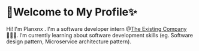 # 💜Welcome to My Profile✨

Hi! I'm Planxnx . I'm a software developer intern @[The Existing Company](https://existing.co/)🧑🏻‍💻. I’m currently learning about software development skills (eg.  Software design pattern, Microservice architecture pattern).  
